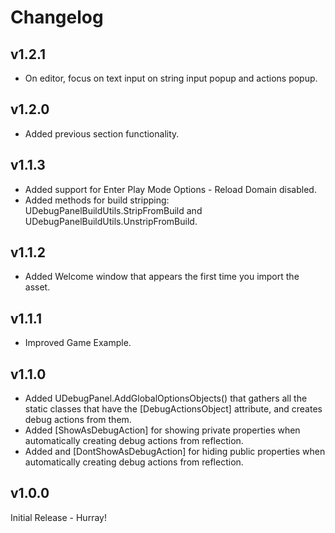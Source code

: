 # Changelog

## v1.2.1
- On editor, focus on text input on string input popup and actions popup.

## v1.2.0
- Added previous section functionality.

## v1.1.3
- Added support for Enter Play Mode Options - Reload Domain disabled.
- Added methods for build stripping: UDebugPanelBuildUtils.StripFromBuild and UDebugPanelBuildUtils.UnstripFromBuild.

## v1.1.2
- Added Welcome window that appears the first time you import the asset.

## v1.1.1 
- Improved Game Example.

## v1.1.0
- Added UDebugPanel.AddGlobalOptionsObjects() that gathers all the static classes that have the [DebugActionsObject] attribute, and creates debug actions from them.
- Added [ShowAsDebugAction] for showing private properties when automatically creating debug actions from reflection.
- Added and [DontShowAsDebugAction] for hiding public properties when automatically creating debug actions from reflection.

## v1.0.0
Initial Release - Hurray!
